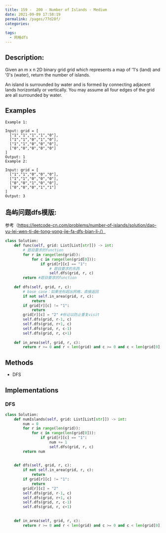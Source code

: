 ```yaml
---
title: 159 -  200 - Number of Islands - Medium
date: 2021-09-09 17:58:19
permalink: /pages/77d28f/
categories:
  - 
tags:
  - 网格dfs
---
```

## Description:
Given an m x n 2D binary grid grid which represents a map of '1's (land) and '0's (water), return the number of islands.

An island is surrounded by water and is formed by connecting adjacent lands horizontally or vertically. You may assume all four edges of the grid are all surrounded by water.

## Examples
```
Example 1:

Input: grid = [
  ["1","1","1","1","0"],
  ["1","1","0","1","0"],
  ["1","1","0","0","0"],
  ["0","0","0","0","0"]
]
Output: 1
Example 2:

Input: grid = [
  ["1","1","0","0","0"],
  ["1","1","0","0","0"],
  ["0","0","1","0","0"],
  ["0","0","0","1","1"]
]
Output: 3
```
## 岛屿问题dfs模版:
参考（https://leetcode-cn.com/problems/number-of-islands/solution/dao-yu-lei-wen-ti-de-tong-yong-jie-fa-dfs-bian-li-/）
```python
class Solution:
    def func(self, grid: List[List[str]]) -> int:
        # 题目要求的function
        for r in range(len(grid)):
            for c in range(len(grid[0])):
                if grid[r][c] == "1":
                    # 题目要求的东西
                    self.dfs(grid, r, c)
        return #题目要求的function
        
    def dfs(self, grid, r, c):
        # base case：如果坐标超出网格，直接返回
        if not self.in_area(grid, r, c):
            return
        if grid[r][c] != "1":
            return 
        grid[r][c] = "2" #标记以防止重复visit
        self.dfs(grid, r-1, c)
        self.dfs(grid, r+1, c)
        self.dfs(grid, r, c-1)
        self.dfs(grid, r, c+1)
        
    def in_area(self, grid, r, c):
        return r >= 0 and r < len(grid) and c >= 0 and c < len(grid[0])
```
## Methods
- DFS

## Implementations
### DFS
```python
class Solution:
    def numIslands(self, grid: List[List[str]]) -> int:
        num = 0
        for r in range(len(grid)):
            for c in range(len(grid[0])):
                if grid[r][c] == "1":
                    num += 1
                    self.dfs(grid, r, c)
        return num
        
        
    def dfs(self, grid, r, c):
        if not self.in_area(grid, r, c):
            return
        if grid[r][c] != "1":
            return 
        grid[r][c] = "2"
        self.dfs(grid, r-1, c)
        self.dfs(grid, r+1, c)
        self.dfs(grid, r, c-1)
        self.dfs(grid, r, c+1)
        
    
    def in_area(self, grid, r, c):
        return r >= 0 and r < len(grid) and c >= 0 and c < len(grid[0])        
```
